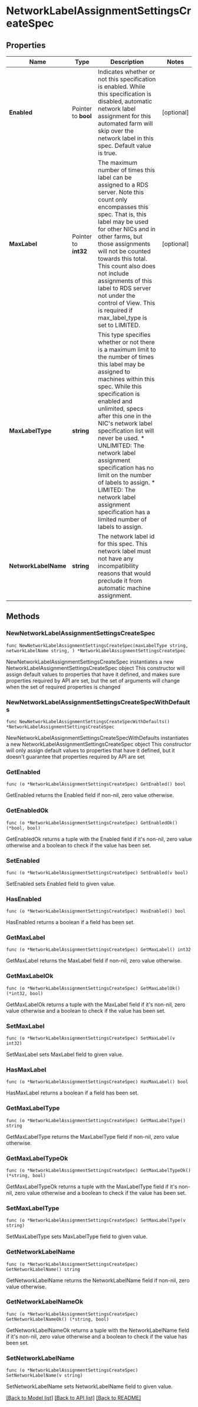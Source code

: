 # NetworkLabelAssignmentSettingsCreateSpec

## Properties

Name | Type | Description | Notes
------------ | ------------- | ------------- | -------------
**Enabled** | Pointer to **bool** | Indicates whether or not this specification is enabled. While this specification is disabled, automatic network label assignment for this automated farm will skip over the network label in this spec. Default value is true. | [optional] 
**MaxLabel** | Pointer to **int32** | The maximum number of times this label can be assigned to a RDS server. Note this count only encompasses this spec. That is, this label may be used for other NICs and in other farms, but those assignments will not be counted towards this total. This count also does not include assignments of this label to RDS server not under the control of View. This is required if max_label_type is set to LIMITED. | [optional] 
**MaxLabelType** | **string** | This type specifies whether or not there is a maximum limit to the number of times this label may be assigned to machines within this spec. While this specification is enabled and unlimited, specs after this one in the NIC&#39;s network label specification list will never be used. * UNLIMITED: The network label assignment specification has no limit on the number of labels to assign. * LIMITED: The network label assignment specification has a limited number of labels to assign. | 
**NetworkLabelName** | **string** | The network label id for this spec. This network label must not have any incompatibility reasons that would preclude it from automatic machine assignment. | 

## Methods

### NewNetworkLabelAssignmentSettingsCreateSpec

`func NewNetworkLabelAssignmentSettingsCreateSpec(maxLabelType string, networkLabelName string, ) *NetworkLabelAssignmentSettingsCreateSpec`

NewNetworkLabelAssignmentSettingsCreateSpec instantiates a new NetworkLabelAssignmentSettingsCreateSpec object
This constructor will assign default values to properties that have it defined,
and makes sure properties required by API are set, but the set of arguments
will change when the set of required properties is changed

### NewNetworkLabelAssignmentSettingsCreateSpecWithDefaults

`func NewNetworkLabelAssignmentSettingsCreateSpecWithDefaults() *NetworkLabelAssignmentSettingsCreateSpec`

NewNetworkLabelAssignmentSettingsCreateSpecWithDefaults instantiates a new NetworkLabelAssignmentSettingsCreateSpec object
This constructor will only assign default values to properties that have it defined,
but it doesn't guarantee that properties required by API are set

### GetEnabled

`func (o *NetworkLabelAssignmentSettingsCreateSpec) GetEnabled() bool`

GetEnabled returns the Enabled field if non-nil, zero value otherwise.

### GetEnabledOk

`func (o *NetworkLabelAssignmentSettingsCreateSpec) GetEnabledOk() (*bool, bool)`

GetEnabledOk returns a tuple with the Enabled field if it's non-nil, zero value otherwise
and a boolean to check if the value has been set.

### SetEnabled

`func (o *NetworkLabelAssignmentSettingsCreateSpec) SetEnabled(v bool)`

SetEnabled sets Enabled field to given value.

### HasEnabled

`func (o *NetworkLabelAssignmentSettingsCreateSpec) HasEnabled() bool`

HasEnabled returns a boolean if a field has been set.

### GetMaxLabel

`func (o *NetworkLabelAssignmentSettingsCreateSpec) GetMaxLabel() int32`

GetMaxLabel returns the MaxLabel field if non-nil, zero value otherwise.

### GetMaxLabelOk

`func (o *NetworkLabelAssignmentSettingsCreateSpec) GetMaxLabelOk() (*int32, bool)`

GetMaxLabelOk returns a tuple with the MaxLabel field if it's non-nil, zero value otherwise
and a boolean to check if the value has been set.

### SetMaxLabel

`func (o *NetworkLabelAssignmentSettingsCreateSpec) SetMaxLabel(v int32)`

SetMaxLabel sets MaxLabel field to given value.

### HasMaxLabel

`func (o *NetworkLabelAssignmentSettingsCreateSpec) HasMaxLabel() bool`

HasMaxLabel returns a boolean if a field has been set.

### GetMaxLabelType

`func (o *NetworkLabelAssignmentSettingsCreateSpec) GetMaxLabelType() string`

GetMaxLabelType returns the MaxLabelType field if non-nil, zero value otherwise.

### GetMaxLabelTypeOk

`func (o *NetworkLabelAssignmentSettingsCreateSpec) GetMaxLabelTypeOk() (*string, bool)`

GetMaxLabelTypeOk returns a tuple with the MaxLabelType field if it's non-nil, zero value otherwise
and a boolean to check if the value has been set.

### SetMaxLabelType

`func (o *NetworkLabelAssignmentSettingsCreateSpec) SetMaxLabelType(v string)`

SetMaxLabelType sets MaxLabelType field to given value.


### GetNetworkLabelName

`func (o *NetworkLabelAssignmentSettingsCreateSpec) GetNetworkLabelName() string`

GetNetworkLabelName returns the NetworkLabelName field if non-nil, zero value otherwise.

### GetNetworkLabelNameOk

`func (o *NetworkLabelAssignmentSettingsCreateSpec) GetNetworkLabelNameOk() (*string, bool)`

GetNetworkLabelNameOk returns a tuple with the NetworkLabelName field if it's non-nil, zero value otherwise
and a boolean to check if the value has been set.

### SetNetworkLabelName

`func (o *NetworkLabelAssignmentSettingsCreateSpec) SetNetworkLabelName(v string)`

SetNetworkLabelName sets NetworkLabelName field to given value.



[[Back to Model list]](../README.md#documentation-for-models) [[Back to API list]](../README.md#documentation-for-api-endpoints) [[Back to README]](../README.md)


